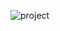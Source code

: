 ![project](https://github.com/SamTG1/Disney-clone-TG/assets/113979052/28451928-7937-4afc-a291-c93b2b75a1f5)
